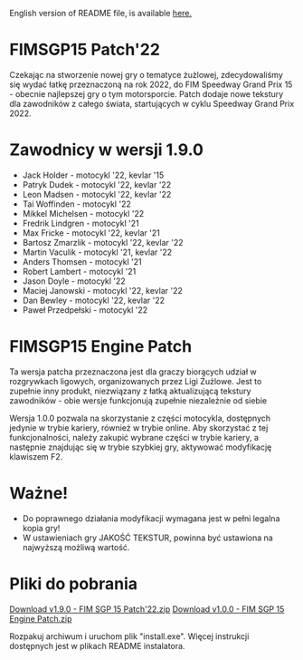 English version of README file, is available [here.](https://github.com/Kemt66/FIMSGP15-patch22/blob/7d527e3b1f7c6eee7e7134999cfd8a8dc517d9c3/README_en.md)

# FIMSGP15 Patch'22
Czekając na stworzenie nowej gry o tematyce żużlowej, zdecydowaliśmy się wydać łatkę przeznaczoną na rok 2022, do FIM Speedway Grand Prix 15 - obecnie najlepszej gry o tym motorsporcie.
Patch dodaje nowe tekstury dla zawodników z całego świata, startujących w cyklu Speedway Grand Prix 2022.

# Zawodnicy w wersji 1.9.0

- Jack Holder       - motocykl '22, kevlar '15
- Patryk Dudek      - motocykl '22, kevlar '22
- Leon Madsen       - motocykl '22, kevlar '22
- Tai Woffinden     - motocykl '22
- Mikkel Michelsen  - motocykl '22
- Fredrik Lindgren  - motocykl '21
- Max Fricke        - motocykl '22, kevlar '21
- Bartosz Zmarzlik  - motocykl '22, kevlar '22
- Martin Vaculik    - motocykl '21, kevlar '22
- Anders Thomsen    - motocykl '21
- Robert Lambert    - motocykl '21
- Jason Doyle       - motocykl '22
- Maciej Janowski   - motocykl '22, kevlar '22
- Dan Bewley        - motocykl '22, kevlar '22
- Paweł Przedpełski - motocykl '22

# FIMSGP15 Engine Patch
Ta wersja patcha przeznaczona jest dla graczy biorących udział w rozgrywkach ligowych, organizowanych przez Ligi Żużlowe. Jest to zupełnie inny produkt, niezwiązany z łatką aktualizującą tekstury zawodników - obie wersje funkcjonują zupełnie niezależnie od siebie

Wersja 1.0.0 pozwala na skorzystanie z części motocykla, dostępnych jedynie w trybie kariery, również w trybie online.
Aby skorzystać z tej funkcjonalności, należy zakupić wybrane części w trybie kariery, a następnie znajdując się w trybie szybkiej gry, aktywować modyfikację klawiszem F2.

# Ważne!

- Do poprawnego działania modyfikacji wymagana jest w pełni legalna kopia gry!
- W ustawieniach gry JAKOŚĆ TEKSTUR, powinna być ustawiona na najwyższą możliwą wartość.

# Pliki do pobrania

[Download v1.9.0 - FIM SGP 15 Patch'22.zip](https://github.com/Kemt66/FIMSGP15-patch22/releases/download/1.9/FIM.SGP.15.Patch.22.zip)
[Download v1.0.0 - FIM SGP 15 Engine Patch.zip](https://github.com/Kemt66/FIMSGP15-patch22/releases/download/Engine1.0.0/FIMSGP15.Engine.Patch.zip)

Rozpakuj archiwum i uruchom plik "install.exe".
Więcej instrukcji dostępnych jest w plikach README instalatora.
